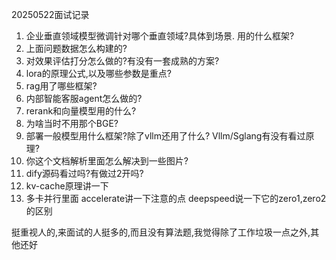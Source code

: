 20250522面试记录

1. 企业垂直领域模型微调针对哪个垂直领域?具体到场景. 用的什么框架? 
2. 上面问题数据怎么构建的?
3. 对效果评估打分怎么做的?有没有一套成熟的方案?
4. lora的原理公式,以及哪些参数是重点?
5. rag用了哪些框架?
6. 内部智能客服agent怎么做的?
7. rerank和向量模型用的什么?
8. 为啥当时不用那个BGE?
9. 部署一般模型用什么框架?除了vllm还用了什么? Vllm/Sglang有没有看过原理?
10. 你这个文档解析里面怎么解决到一些图片?
11. dify源码看过吗?有做过2开吗?
12. kv-cache原理讲一下
13. 多卡并行里面 accelerate讲一下注意的点 deepspeed说一下它的zero1,zero2的区别

挺重视人的,来面试的人挺多的,而且没有算法题,我觉得除了工作垃圾一点之外,其他还好
